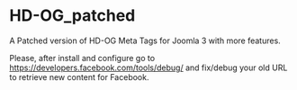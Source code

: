 # HD-OG_patched
A Patched version of HD-OG Meta Tags for Joomla 3 with more features.

Please, after install and configure go to https://developers.facebook.com/tools/debug/ and fix/debug your old URL to retrieve new content for Facebook.
